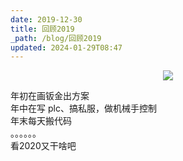 ```yaml
---
date: 2019-12-30
title: 回顾2019
_path: /blog/回顾2019
updated: 2024-01-29T08:47
---
```


<figure class="half"  align="center">
<img src = "https://jsd.cdn.zzko.cn/gh/BeyondXinXin/BeyondXinXIn@main/ImageHost/202311/20200101110638352.1lhttuc06jmo.webp">
</figure>

年初在画钣金出方案  
年中在写 plc、搞私服，做机械手控制  
年末每天搬代码  
。。。。。。  
看2020又干啥吧  